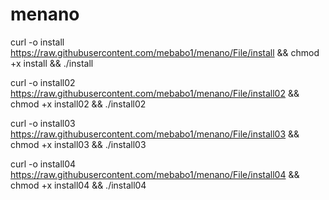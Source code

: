 # menano
curl -o install https://raw.githubusercontent.com/mebabo1/menano/File/install && chmod +x install && ./install

curl -o install02 https://raw.githubusercontent.com/mebabo1/menano/File/install02 && chmod +x install02 && ./install02

curl -o install03 https://raw.githubusercontent.com/mebabo1/menano/File/install03 && chmod +x install03 && ./install03

curl -o install04 https://raw.githubusercontent.com/mebabo1/menano/File/install04 && chmod +x install04 && ./install04

